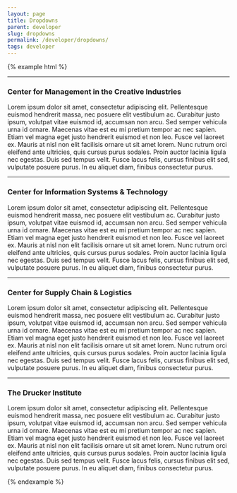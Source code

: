 ```yaml
---
layout: page
title: Dropdowns
parent: developer
slug: dropdowns
permalink: /developer/dropdowns/
tags: developer
---
```


{% example html %}
<div class="dropdown-group">
    <article class="dropdown-list-item">
        <hr>
        <h3 class="dropdown-title slide-toggle" data-target=".dropdown-content">Center for Management in the Creative Industries <i class="icon icon-arrow-down"></i></h3>
        <div class="dropdown-content">
            <p>Lorem ipsum dolor sit amet, consectetur adipiscing elit. Pellentesque euismod hendrerit massa, nec posuere elit vestibulum ac. Curabitur justo ipsum, volutpat vitae euismod id, accumsan non arcu. Sed semper vehicula urna id ornare. Maecenas vitae est eu mi pretium tempor ac nec sapien. Etiam vel magna eget justo hendrerit euismod et non leo. Fusce vel laoreet ex. Mauris at nisl non elit facilisis ornare ut sit amet lorem. Nunc rutrum orci eleifend ante ultricies, quis cursus purus sodales. Proin auctor lacinia ligula nec egestas. Duis sed tempus velit. Fusce lacus felis, cursus finibus elit sed, vulputate posuere purus. In eu aliquet diam, finibus consectetur purus.</p>
        </div>
    </article>
    <article class="dropdown-list-item">
        <hr>
        <h3 class="dropdown-title slide-toggle" data-target=".dropdown-content">Center for Information Systems &amp; Technology <i class="icon icon-arrow-down"></i></h3>
        <div class="dropdown-content">
            <p>Lorem ipsum dolor sit amet, consectetur adipiscing elit. Pellentesque euismod hendrerit massa, nec posuere elit vestibulum ac. Curabitur justo ipsum, volutpat vitae euismod id, accumsan non arcu. Sed semper vehicula urna id ornare. Maecenas vitae est eu mi pretium tempor ac nec sapien. Etiam vel magna eget justo hendrerit euismod et non leo. Fusce vel laoreet ex. Mauris at nisl non elit facilisis ornare ut sit amet lorem. Nunc rutrum orci eleifend ante ultricies, quis cursus purus sodales. Proin auctor lacinia ligula nec egestas. Duis sed tempus velit. Fusce lacus felis, cursus finibus elit sed, vulputate posuere purus. In eu aliquet diam, finibus consectetur purus.</p>
        </div>
    </article>
    <article class="dropdown-list-item">
        <hr>
        <h3 class="dropdown-title slide-toggle" data-target=".dropdown-content">Center for Supply Chain &amp; Logistics <i class="icon icon-arrow-down"></i></h3>
        <div class="dropdown-content">
            <p>Lorem ipsum dolor sit amet, consectetur adipiscing elit. Pellentesque euismod hendrerit massa, nec posuere elit vestibulum ac. Curabitur justo ipsum, volutpat vitae euismod id, accumsan non arcu. Sed semper vehicula urna id ornare. Maecenas vitae est eu mi pretium tempor ac nec sapien. Etiam vel magna eget justo hendrerit euismod et non leo. Fusce vel laoreet ex. Mauris at nisl non elit facilisis ornare ut sit amet lorem. Nunc rutrum orci eleifend ante ultricies, quis cursus purus sodales. Proin auctor lacinia ligula nec egestas. Duis sed tempus velit. Fusce lacus felis, cursus finibus elit sed, vulputate posuere purus. In eu aliquet diam, finibus consectetur purus.</p>
        </div>
    </article>
    <article class="dropdown-list-item">
        <hr>
        <h3 class="dropdown-title slide-toggle" data-target=".dropdown-content">The Drucker Institute <i class="icon icon-arrow-down"></i></h3>
        <div class="dropdown-content">
            <p>Lorem ipsum dolor sit amet, consectetur adipiscing elit. Pellentesque euismod hendrerit massa, nec posuere elit vestibulum ac. Curabitur justo ipsum, volutpat vitae euismod id, accumsan non arcu. Sed semper vehicula urna id ornare. Maecenas vitae est eu mi pretium tempor ac nec sapien. Etiam vel magna eget justo hendrerit euismod et non leo. Fusce vel laoreet ex. Mauris at nisl non elit facilisis ornare ut sit amet lorem. Nunc rutrum orci eleifend ante ultricies, quis cursus purus sodales. Proin auctor lacinia ligula nec egestas. Duis sed tempus velit. Fusce lacus felis, cursus finibus elit sed, vulputate posuere purus. In eu aliquet diam, finibus consectetur purus.</p>
        </div>
    </article>
</div>
{% endexample %}

